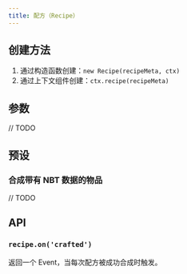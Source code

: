 ```yaml
---
title: 配方（Recipe）
---
```


## 创建方法

1. 通过构造函数创建：`new Recipe(recipeMeta, ctx)`
2. 通过上下文组件创建：`ctx.recipe(recipeMeta)`

## 参数

// TODO

## 预设

### 合成带有 NBT 数据的物品

// TODO

## API

### `recipe.on('crafted')`

返回一个 Event，当每次配方被成功合成时触发。